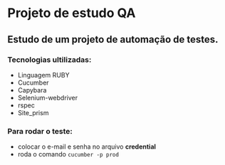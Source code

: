 # Projeto de estudo QA

## Estudo de um projeto de automação de testes.

### Tecnologias ultilizadas:
- Linguagem RUBY
- Cucumber
- Capybara
- Selenium-webdriver
- rspec
- Site_prism

### Para rodar o teste:  
- colocar o e-mail e senha no arquivo **credential**
- roda o comando `cucumber -p prod` 
